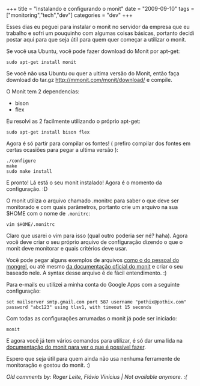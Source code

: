 +++
title = "Instalando e configurando o monit"
date = "2009-09-10"
tags = ["monitoring","tech","dev"]
categories = "dev"
+++

Esses dias eu peguei para instalar o monit no servidor da empresa que
eu trabalho e sofri um pouquinho com algumas coisas básicas, portanto
decidi postar aqui para que seja útil para quem quer começar a
utilizar o monit.

Se você usa Ubuntu, você pode fazer download do Monit por apt-get:

    sudo apt-get install monit

Se você não usa Ubuntu ou quer a ultima versão do Monit, então faça
download do tar.gz http://mmonit.com/monit/download/ e compile.

O Monit tem 2 dependencias:

* bison
* flex

Eu resolvi as 2 facilmente utilizando o próprio apt-get:

`sudo apt-get install bison flex`

Agora é só partir para compilar os fontes! ( prefiro compilar dos
fontes em certas ocasiões para pegar a ultima versão ):

    ./configure
    make
    sudo make install

E pronto! Lá está o seu monit instalado! Agora é o momento da
configuração. :D

O monit utiliza o arquivo chamado .monitrc para saber o que deve ser
monitorado e com quais parâmetros, portanto crie um arquivo na sua
$HOME com o nome de `.monitrc`:

    vim $HOME/.monitrc

Claro que usarei o vim para isso (qual outro poderia ser né? haha).
Agora você deve criar o seu próprio arquivo de configuração dizendo
o que o monit deve monitorar e quais critérios deve usar.

Você pode pegar alguns exemplos de arquivos
[como o do pessoal do mongrel](http://mongrel.rubyforge.org/browser/trunk/examples/monitrc "Arquivo do pessoal do mongrel"),
ou até mesmo [da documentação oficial do monit](http://mmonit.com/monit/documentation/monit.html#how_to_monitor ".monitrc exemplo na documentação oficial")
e criar o seu baseado nele. A syntax desse arquivo é de fácil
entendimento. :)

Para e-mails eu utilizei a minha conta do Google Apps com a seguinte configuração:

    set mailserver smtp.gmail.com port 587 username "pothix@pothix.com" password "abc123" using tlsv1, with timeout 15 seconds

Com todas as configurações arrumadas o monit já pode ser iniciado:

    monit

E agora você já tem vários comandos para utilizar, é só dar uma lida na
[documentação do monit para ver o que é possível fazer](http://mmonit.com/monit/documentation/monit.html#general_operation "Comandos do monit").

Espero que seja útil para quem ainda não usa nenhuma ferramente de
monitoração e gostou do monit. :)



_Old comments by: Roger Leite, Flávio Vinícius | Not available anymore. :(_
